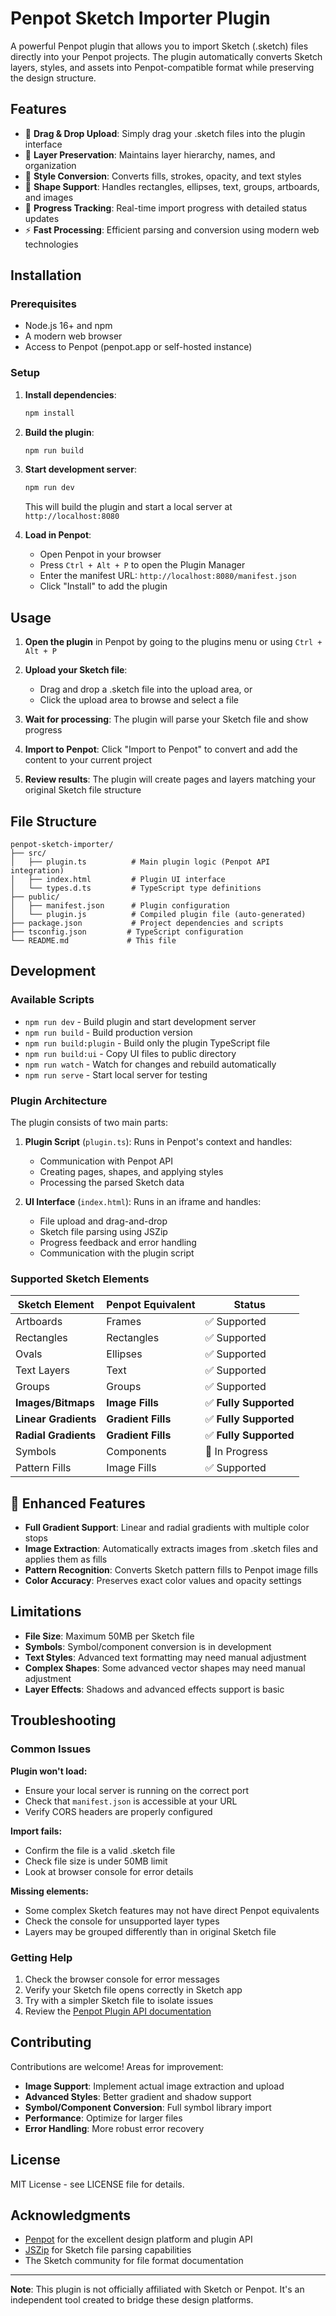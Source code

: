 # Penpot Sketch Importer Plugin

A powerful Penpot plugin that allows you to import Sketch (.sketch) files directly into your Penpot projects. The plugin automatically converts Sketch layers, styles, and assets into Penpot-compatible format while preserving the design structure.

## Features

- 📁 **Drag & Drop Upload**: Simply drag your .sketch files into the plugin interface
- 🎨 **Layer Preservation**: Maintains layer hierarchy, names, and organization
- 🎯 **Style Conversion**: Converts fills, strokes, opacity, and text styles
- 📐 **Shape Support**: Handles rectangles, ellipses, text, groups, artboards, and images
- 🔄 **Progress Tracking**: Real-time import progress with detailed status updates
- ⚡ **Fast Processing**: Efficient parsing and conversion using modern web technologies

## Installation

### Prerequisites

- Node.js 16+ and npm
- A modern web browser
- Access to Penpot (penpot.app or self-hosted instance)

### Setup

1. **Install dependencies**:
   ```bash
   npm install
   ```

2. **Build the plugin**:
   ```bash
   npm run build
   ```

3. **Start development server**:
   ```bash
   npm run dev
   ```
   This will build the plugin and start a local server at `http://localhost:8080`

4. **Load in Penpot**:
   - Open Penpot in your browser
   - Press `Ctrl + Alt + P` to open the Plugin Manager
   - Enter the manifest URL: `http://localhost:8080/manifest.json`
   - Click "Install" to add the plugin

## Usage

1. **Open the plugin** in Penpot by going to the plugins menu or using `Ctrl + Alt + P`

2. **Upload your Sketch file**:
   - Drag and drop a .sketch file into the upload area, or
   - Click the upload area to browse and select a file

3. **Wait for processing**: The plugin will parse your Sketch file and show progress

4. **Import to Penpot**: Click "Import to Penpot" to convert and add the content to your current project

5. **Review results**: The plugin will create pages and layers matching your original Sketch file structure

## File Structure

```
penpot-sketch-importer/
├── src/
│   ├── plugin.ts          # Main plugin logic (Penpot API integration)
│   ├── index.html         # Plugin UI interface
│   └── types.d.ts         # TypeScript type definitions
├── public/
│   ├── manifest.json      # Plugin configuration
│   └── plugin.js          # Compiled plugin file (auto-generated)
├── package.json           # Project dependencies and scripts
├── tsconfig.json         # TypeScript configuration
└── README.md             # This file
```

## Development

### Available Scripts

- `npm run dev` - Build plugin and start development server
- `npm run build` - Build production version
- `npm run build:plugin` - Build only the plugin TypeScript file
- `npm run build:ui` - Copy UI files to public directory
- `npm run watch` - Watch for changes and rebuild automatically
- `npm run serve` - Start local server for testing

### Plugin Architecture

The plugin consists of two main parts:

1. **Plugin Script** (`plugin.ts`): Runs in Penpot's context and handles:
   - Communication with Penpot API
   - Creating pages, shapes, and applying styles
   - Processing the parsed Sketch data

2. **UI Interface** (`index.html`): Runs in an iframe and handles:
   - File upload and drag-and-drop
   - Sketch file parsing using JSZip
   - Progress feedback and error handling
   - Communication with the plugin script

### Supported Sketch Elements

| Sketch Element | Penpot Equivalent | Status |
|----------------|-------------------|---------|
| Artboards | Frames | ✅ Supported |
| Rectangles | Rectangles | ✅ Supported |
| Ovals | Ellipses | ✅ Supported |
| Text Layers | Text | ✅ Supported |
| Groups | Groups | ✅ Supported |
| **Images/Bitmaps** | **Image Fills** | ✅ **Fully Supported** |
| **Linear Gradients** | **Gradient Fills** | ✅ **Fully Supported** |
| **Radial Gradients** | **Gradient Fills** | ✅ **Fully Supported** |
| Symbols | Components | 🔄 In Progress |
| Pattern Fills | Image Fills | ✅ Supported |

## 🎨 **Enhanced Features**

- **Full Gradient Support**: Linear and radial gradients with multiple color stops
- **Image Extraction**: Automatically extracts images from .sketch files and applies them as fills
- **Pattern Recognition**: Converts Sketch pattern fills to Penpot image fills
- **Color Accuracy**: Preserves exact color values and opacity settings

## Limitations

- **File Size**: Maximum 50MB per Sketch file
- **Symbols**: Symbol/component conversion is in development
- **Text Styles**: Advanced text formatting may need manual adjustment
- **Complex Shapes**: Some advanced vector shapes may need manual adjustment
- **Layer Effects**: Shadows and advanced effects support is basic

## Troubleshooting

### Common Issues

**Plugin won't load:**
- Ensure your local server is running on the correct port
- Check that `manifest.json` is accessible at your URL
- Verify CORS headers are properly configured

**Import fails:**
- Confirm the file is a valid .sketch file
- Check file size is under 50MB limit
- Look at browser console for error details

**Missing elements:**
- Some complex Sketch features may not have direct Penpot equivalents
- Check the console for unsupported layer types
- Layers may be grouped differently than in original Sketch file

### Getting Help

1. Check the browser console for error messages
2. Verify your Sketch file opens correctly in Sketch app
3. Try with a simpler Sketch file to isolate issues
4. Review the [Penpot Plugin API documentation](https://help.penpot.app/plugins/create-a-plugin/)

## Contributing

Contributions are welcome! Areas for improvement:

- **Image Support**: Implement actual image extraction and upload
- **Advanced Styles**: Better gradient and shadow support
- **Symbol/Component Conversion**: Full symbol library import
- **Performance**: Optimize for larger files
- **Error Handling**: More robust error recovery

## License

MIT License - see LICENSE file for details.

## Acknowledgments

- [Penpot](https://penpot.app/) for the excellent design platform and plugin API
- [JSZip](https://stuk.github.io/jszip/) for Sketch file parsing capabilities
- The Sketch community for file format documentation

---

**Note**: This plugin is not officially affiliated with Sketch or Penpot. It's an independent tool created to bridge these design platforms. 